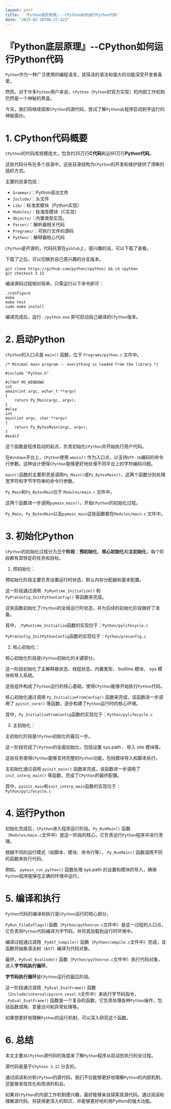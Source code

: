 ```yaml
---
layout: post
title: '『Python底层原理』--CPython如何运行Python代码'
date: "2025-02-10T00:37:42Z"
---
```

『Python底层原理』--CPython如何运行Python代码
=================================

`Python`作为一种广泛使用的编程语言，其简洁的语法和强大的功能深受开发者喜爱。

然而，对于许多`Python`用户来说，`CPython`（`Python`的官方实现）的内部工作机制仍然是一个神秘的黑盒。

今天，我们将继续探索`CPython`的源代码，尝试了解`Python`从程序启动到字运行的神秘面纱。

1\. CPython代码概要
===============

`CPython`的代码库规模庞大，包含约35万行**C代码**和近60万行**Python代码**。

这些代码分布在多个目录中，这些目录结构为`CPython`的开发和维护提供了清晰的组织方式。

主要的目录包括：

*   `Grammar/`：Python语法文件
*   `Include/`：头文件
*   `Lib/`：标准库模块（Python实现）
*   `Modules/`：标准库模块（C实现）
*   `Objects/`：内置类型实现。
*   `Parser/`：解析器相关代码
*   `Programs/`：可执行文件的源码
*   `Python/`：解释器核心代码

`CPython`是开源的，代码托管在`gihtub`上，感兴趣的话，可以下载了查看。

下载了之后，可以切换到自己感兴趣的分支版本。

    git clone https://github.com/python/cpython/ && cd cpython
    git checkout 3.12
    

编译源码过程相对简单，只需运行以下命令即可：

    ./configure
    make
    make test
    sudo make install
    

编译完成后，运行 `./python.exe` 即可启动自己编译的`CPython`版本。

2\. 启动Python
============

`CPython`的入口点是 `main()` 函数，位于 `Programs/python.c` 文件中。

    /* Minimal main program -- everything is loaded from the library */
    
    #include "Python.h"
    
    #ifdef MS_WINDOWS
    int
    wmain(int argc, wchar_t **argv)
    {
        return Py_Main(argc, argv);
    }
    #else
    int
    main(int argc, char **argv)
    {
        return Py_BytesMain(argc, argv);
    }
    #endif
    

这个函数是程序启动的起点，负责初始化`CPython`并开始执行用户代码。

在`Windows`平台上，`CPython`使用 `wmain()` 作为入口点，以支持`UTF-16`编码的命令行参数。这种设计使得`CPython`能够更好地处理不同平台上的字符编码问题。

`main()`函数的主要职责是调用`Py_Main()`或`Py_BytesMain()`，这两个函数分别处理宽字符和字节字符串的命令行参数。

`Py_Main`和`Py_BytesMain`位于 `Modules/main.c` 文件中。

这两个函数进一步调用`pymain_main()`，开始`CPython`的初始化过程。

`Py_Main`，`Py_BytesMain`以及`pymain_main`这些函数都在`Modules/main.c` 文件中。

3\. 初始化Python
=============

`CPython`的初始化过程分为**三个阶段**：**预初始化**、**核心初始化**和**主初始化**，每个阶段都有其特定的任务和目标。

1.  预初始化：

预初始化阶段主要负责设置运行时状态、默认内存分配器和基本配置。

这一阶段通过调用 `_PyRuntime_Initialize()` 和 `PyPreConfig_InitPythonConfig()` 等函数来完成。

这些函数初始化了`CPython`的全局运行时状态，并为后续的初始化阶段做好了准备。

其中，`_PyRuntime_Initialize`函数的实现位于：`Python/pylifecycle.c`

`PyPreConfig_InitPythonConfig`函数的实现位于：`Python/preconfig.c`

2.  核心初始化：

核心初始化阶段是`CPython`初始化的关键部分。

这一阶段初始化了主解释器状态、线程状态、内置类型、 builtins 模块、 sys 模块和导入系统。

这些组件构成了`Python`运行的核心基础，使得`CPython`能够开始执行`Python`代码。

核心初始化通过调用 `Py_InitializeFromConfig()` 函数来完成，该函数进一步调用了 `pyinit_core()` 等函数，逐步构建了`Python`运行时的核心环境。

其中，`Py_InitializeFromConfig`函数的实现位于：`Python/pylifecycle.c`

3.  主初始化：

主初始化阶段是`CPython`初始化的最后一步。

这一阶段完成了`CPython`的全面初始化，包括设置 sys.path 、导入 site 模块等。

这些任务使得`CPython`能够支持完整的`Python`功能，包括模块导入和脚本执行。

主初始化通过调用 `pyinit_main()` 函数来完成，该函数进一步调用了 `init_interp_main()` 等函数，完成了`CPython`的最终配置。

其中，`pyinit_main`和`init_interp_main`函数的实现位于：`Python/pylifecycle.c`

4\. 运行Python
============

初始化完成后，`CPython`进入程序运行阶段。`Py_RunMain()` 函数（`Modules/main.c`文件中）是这一阶段的核心，它负责运行`Python`程序并进行清理。

根据不同的运行模式（如脚本、模块、命令行等）， `Py_RunMain()` 函数调用不同的函数来执行代码。

例如， `pymain_run_python()` 函数处理 sys.path 的设置和模块的导入，确保`Python`程序能够在正确的环境中运行。

5\. 编译和执行
=========

`Python`代码的编译和执行是`CPython`运行的核心部分。

`PyRun_FileExFlags()`函数（`Python/pythonrun.c`文件中）是这一过程的入口点，它负责将`Python`代码编译为字节码，并将其加载到运行时环境中。

编译过程通过调用 `_PyAST_Compile()` 函数（`Python/compile.c`文件中）完成，该函数将抽象语法树（`AST`）编译为代码对象。

最终，`PyEval_EvalCode()` 函数（`Python/pythonrun.c`文件中）执行代码对象，进入**字节码执行循环**。

**字节码执行循环**是`CPython`运行的最后阶段。

这一阶段通过调用 `_PyEval_EvalFrame()` 函数（`Include/internal/pycore_ceval.h`文件中）来执行字节码指令，`_PyEval_EvalFrame()` 函数是一个复杂的函数，它负责处理各种`Python`操作，包括函数调用、变量访问和异常处理等。

如果想更好地理解`Python`的运行机制，可以深入研究这个函数。

6\. 总结
======

本文主要从`CPython`源代码的角度来了解`Python`程序从启动到执行的全过程。

源代码是基于`CPyhton 3.12` 分支的。

通过阅读和分析`CPython`的源代码，我们不仅能够更好地理解`Python`的内部机制，还能够发现优化和改进的机会。

如果对`CPython`的内部工作机制感兴趣，最好能够亲自探索其源代码。通过阅读和理解源代码，将获得更深入的知识，并能够更好地利用Python的强大功能。